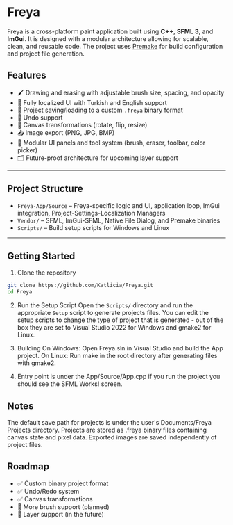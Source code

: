 # Freya

Freya is a cross-platform paint application built using **C++**, **SFML 3**, and **ImGui**. It is designed with a modular architecture allowing for scalable, clean, and reusable code. The project uses [Premake](https://github.com/premake/premake-core) for build configuration and project file generation.

## Features

- 🖌️ Drawing and erasing with adjustable brush size, spacing, and opacity  
- 🧾 Fully localized UI with Turkish and English support  
- 📁 Project saving/loading to a custom `.freya` binary format  
- 🧠 Undo support  
- 🔁 Canvas transformations (rotate, flip, resize)  
- 📤 Image export (PNG, JPG, BMP)  
- 🧰 Modular UI panels and tool system (brush, eraser, toolbar, color picker)  
- 🗂️ Future-proof architecture for upcoming layer support  

---

## Project Structure
 
- `Freya-App/Source` – Freya-specific logic and UI, application loop, ImGui integration, Project-Settings-Localization Managers  
- `Vendor/` – SFML, ImGui-SFML, Native File Dialog, and Premake binaries  
- `Scripts/` – Build setup scripts for Windows and Linux  

---

## Getting Started

1. Clone the repository

```bash
git clone https://github.com/Katlicia/Freya.git
cd Freya
```

2. Run the Setup Script
Open the `Scripts/` directory and run the appropriate `Setup` script to generate projects files. You can edit the setup scripts to change the type of project that is generated - out of the box they are set to Visual Studio 2022 for Windows and gmake2 for Linux.

3. Building
On Windows: Open Freya.sln in Visual Studio and build the App project.
On Linux: Run make in the root directory after generating files with gmake2.

4. Entry point is under the App/Source/App.cpp if you run the project you should see the SFML Works! screen.

## Notes
The default save path for projects is under the user's Documents/Freya Projects directory.
Projects are stored as .freya binary files containing canvas state and pixel data.
Exported images are saved independently of project files.

## Roadmap
- ✅ Custom binary project format
- ✅ Undo/Redo system
- ✅ Canvas transformations
- 🧪 More brush support (planned)
- 🧪 Layer support (in the future)
